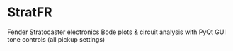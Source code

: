 # StratFR
Fender Stratocaster electronics Bode plots & circuit analysis with PyQt GUI
tone controls (all pickup settings)


